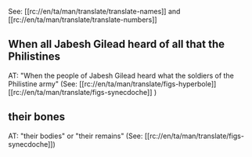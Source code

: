 See: [[rc://en/ta/man/translate/translate-names]] and [[rc://en/ta/man/translate/translate-numbers]]

## When all Jabesh Gilead heard of all that the Philistines ##

AT: "When the people of Jabesh Gilead heard what the soldiers of the Philistine army" (See: [[rc://en/ta/man/translate/figs-hyperbole]] [[rc://en/ta/man/translate/figs-synecdoche]] )

## their bones ##

AT: "their bodies" or "their remains" (See: [[rc://en/ta/man/translate/figs-synecdoche]])